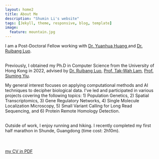 ```yaml
---
layout: home2
title: About Me
description: "Shumin Li's website"
tags: [Jekyll, theme, responsive, blog, template]
image:
  feature: mountain.jpg
---
```


I am a Post-Doctoral Fellow working with <a href="https://statbiomed.github.io/">Dr. Yuanhua Huang </a> and  <a href="http://luo-lab.hk/">Dr. Ruibang Luo</a>.

<br />
Previously, I obtained my Ph.D in Computer Science from the University of Hong Kong in 2022, advised by <a href="https://www.cs.hku.hk/people/academic-staff/rbluo">Dr. Ruibang Luo</a>, <a href="https://www.cs.hku.hk/index.php/people/academic-staff/twlam">Prof. Tak-Wah Lam</a>, <a href="https://www.cs.hku.hk/people/academic-staff/smyiu">Prof. Siuming Yiu</a>.

<br/>

My general interest focuses on applying computational methods and AI techniques to decipher biological data. I've led and participated in various projects covering the following topics: 1) Population Genetics, 2) Spatial Transcriptomics, 3) Gene Regulatory Networks, 4) Single Molecule Localization Microscopy, 5) Small Variant Calling for Long Read Sequencing, and 6) Protein Remote Homology Detection.

<br/>
Outside of work, I enjoy running and hiking. I recently completed my first half marathon in Shunde, Guangdong (time cost: 2h10m).
<br/>
<br/>
<br/>
<br/>
<a href="{{ site.url }}/pdfs/{{ site.owner.cv_pdf }}" target="_blank"> my CV in PDF</a>



